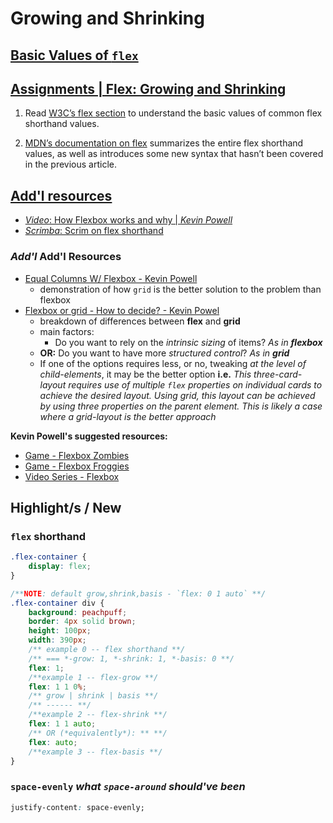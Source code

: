 # Growing and Shrinking
## [Basic Values of `flex`](https://www.w3.org/TR/css-flexbox-1/#flex-common)

## [Assignments  |  Flex: Growing and Shrinking](https://www.theodinproject.com/lessons/foundations-growing-and-shrinking#assignment)
1. Read [W3C’s flex section](https://www.w3.org/TR/css-flexbox-1/#flex-common) to understand the basic values of common flex shorthand values.

2. [MDN’s documentation on flex](https://developer.mozilla.org/en-US/docs/Web/CSS/flex) summarizes the entire flex shorthand values, as well as introduces some new syntax that hasn’t been covered in the previous article.

## [Add'l resources](https://www.theodinproject.com/lessons/foundations-growing-and-shrinking#additional-resources)
- [*Video*: How Flexbox works and why | *Kevin Powell*](https://www.youtube.com/watch?v=u044iM9xsWU&t=1s)
- [*Scrimba*: Scrim on flex shorthand](https://scrimba.com/learn/flexbox/the-flex-property-flexbox-tutorial-cGNKJTv)

### *Add'l* Add'l Resources
- [Equal Columns W/ Flexbox - Kevin Powell](https://css-tricks.com/equal-columns-with-flexbox-its-more-complicated-than-you-might-think/)
    - demonstration of how `grid` is the better solution to the problem than flexbox
- [Flexbox or grid - How to decide? - Kevin Powel](https://www.youtube.com/watch?v=3elGSZSWTbM)
    - breakdown of differences between **flex** and **grid**
    - main factors:
        - Do you want to rely on the *intrinsic sizing* of items? *As in **flexbox***
	- **OR:** Do you want to have more *structured control*? *As in **grid***
	- If one of the options requires less, or no, tweaking *at the level of child-elements*, it may be the better option **i.e.** *This three-card-layout requires use of multiple `flex` properties on individual cards to achieve the desired layout. Using grid, this layout can be achieved by using three properties on the parent element. This is likely a case where a grid-layout is the better approach*

**Kevin Powell's suggested resources:**
- [Game - Flexbox Zombies](https://mastery.games/flexboxzombies/)
- [Game - Flexbox Froggies](https://click.convertkit-mail.com/v8up6z99plimummdnwtghv2xemlls9hxg5z/kkhmh6h8m685gwbk/aHR0cHM6Ly9mbGV4Ym94ZnJvZ2d5LmNvbS8=)
- [Video Series - Flexbox](https://click.convertkit-mail.com/v8up6z99plimummdnwtghv2xemlls9hxg5z/58hvh7h57k5np2s7/aHR0cHM6Ly95b3V0dWJlLmNvbS9wbGF5bGlzdD9saXN0PVBMNC1JSzBBVmhWak1TYjljMDZBalJsVHB2eEwzb3RwVWQ=)

## Highlight/s / New
### `flex` shorthand
```css
.flex-container {
	display: flex;
}

/**NOTE: default grow,shrink,basis - `flex: 0 1 auto` **/
.flex-container div {
	background: peachpuff;
	border: 4px solid brown;
	height: 100px;
	width: 390px;
	/** example 0 -- flex shorthand **/
	/** === *-grow: 1, *-shrink: 1, *-basis: 0 **/
	flex: 1;
	/**example 1 -- flex-grow **/
	flex: 1 1 0%;
	/** grow | shrink | basis **/
	/** ------ **/
	/**example 2 -- flex-shrink **/
	flex: 1 1 auto;
	/** OR (*equivalently*): ** **/
	flex: auto;
	/**example 3 -- flex-basis **/
}
```
### `space-evenly` *what `space-around` should've been*
```css
justify-content: space-evenly;
```
